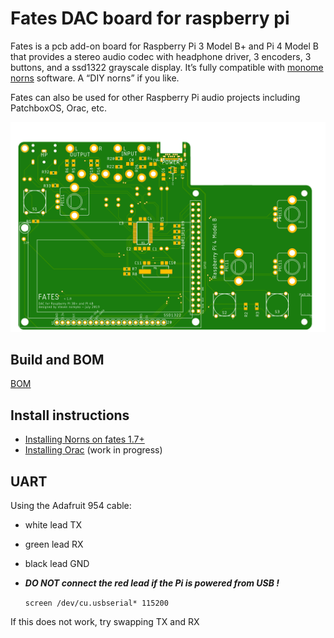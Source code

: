 # Fates DAC board for raspberry pi

Fates is a pcb add-on board for Raspberry Pi 3 Model B+ and Pi 4 Model B that provides a stereo audio codec with headphone driver, 3 encoders, 3 buttons, and a ssd1322 grayscale display. It’s fully compatible with [monome norns](<https://github.com/monome/norns>) software. A “DIY norns” if you like. 

Fates can also be used for other Raspberry Pi audio projects including PatchboxOS, Orac, etc.

![<fates pcb top>](<hardware/fates1.7_top.png>)

## Build and BOM

[BOM](hardware/BOM.md)


## Install instructions

- [Installing Norns on fates 1.7+](https://github.com/okyeron/fates/blob/master/install/norns/Norns_install_instructions_1.7.md)
- [Installing Orac](https://github.com/okyeron/fates/blob/master/install/orac/README.md) (work in progress) 


## UART

Using the Adafruit 954 cable:
- white lead TX
- green lead RX
- black lead GND
- ***DO NOT connect the red lead if the Pi is powered from USB !***

  `screen /dev/cu.usbserial* 115200`

If this does not work, try swapping TX and RX